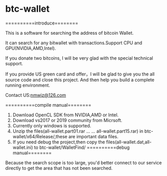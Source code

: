 # btc-wallet

==========introduce========

This is a software for searching the address of bitcoin Wallet.

It can search for any bitwallet with transactions.Support CPU and GPU(NVIDIA,AMD,Intel).

If you donate two bitcoins, I will be very glad with the special technical support.

If you provide US green card and offer，I will be glad to give you the all source code and close this project. And then help you build a complete running environment.

Contact US:nmwjz@126.com

==========compile manual========
1. Download OpenCL SDK from NVIDIA,AMD or Intel.
2. Download vs2017 or 2019 community from Micrsoft.
3. Currently only windows is supported.
4. Unzip the files(all-wallet.part01.rar ... ... all-wallet.part15.rar) in btc-wallet/x64/Release/,these are important data files.
5. If you need debug the project,then copy the files(all-wallet.dat,all-wallet.ini) to btc-wallet/WalletFind/
==========debug manual========

Because the search scope is too large, you'd better connect to our service directly to get the area that has not been searched.
